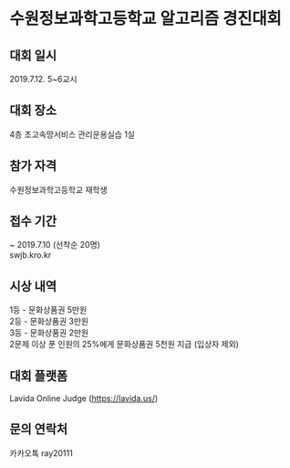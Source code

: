 # 수원정보과학고등학교 알고리즘 경진대회


## 대회 일시
2019.7.12. 5~6교시

## 대회 장소
4층 초고속망서비스 관리운용실습 1실

## 참가 자격
수원정보과학고등학교 재학생

## 접수 기간
~ 2019.7.10 (선착순 20명)  
swjb.kro.kr

## 시상 내역
1등 - 문화상품권 5만원  
2등 - 문화상품권 3만원  
3등 - 문화상품권 2만원  
2문제 이상 푼 인원의 25%에게 문화상품권 5천원 지급 (입상자 제외)

## 대회 플랫폼
Lavida Online Judge (https://lavida.us/)

## 문의 연락처
카카오톡 ray20111